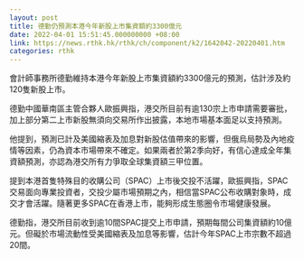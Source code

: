 ```yaml
---
layout: post
title: 德勤仍預測本港今年新股上市集資額約3300億元
date: 2022-04-01 15:51:45.000000000 +08:00
link: https://news.rthk.hk/rthk/ch/component/k2/1642042-20220401.htm
categories: rthk
---
```


會計師事務所德勤維持本港今年新股上市集資額約3300億元的預測，估計涉及約120隻新股上市。

德勤中國華南區主管合夥人歐振興指，港交所目前有逾130宗上市申請需要審批，加上部分第二上市新股無須向交易所作出披露，本地市場基本面足以支持預測。

他提到，預測已計及美國縮表及加息對新股估值帶來的影響，但俄烏局勢及內地疫情等因素，仍為資本市場帶來不確定。如果兩者於第2季向好，有信心達成全年集資額預測，亦認為港交所有力爭取全球集資額三甲位置。

提到本港首隻特殊目的收購公司（SPAC）上市後交投不活躍，歐振興指，SPAC交易面向專業投資者，交投少屬市場預期之內，相信當SPAC公布收購對象時，成交才會活躍。隨著更多SPAC在香港上市，能夠形成生態圈令市場健康發展。

德勤指，港交所目前收到逾10間SPAC提交上市申請，預期每間公司集資額約10億元。但礙於市場流動性受美國縮表及加息等影響，估計今年SPAC上市宗數不超過20間。
